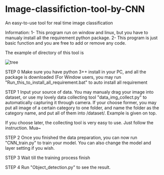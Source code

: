 # Image-classifiction-tool-by-CNN
An easy-to-use tool for real time image classification

Information: 1- This program run on window and linux, but you have to manualy install all the requirement python package.
             2- This program is just basic function and you are free to add or remove any code.

The example of directory of this tool is




![tree](https://user-images.githubusercontent.com/43640535/147842942-37afb7ab-7db6-435b-b54f-83a9ba75a43c.PNG)

STEP 0
Make sure you have python 3++ install in your PC, and all the package is downloaded (For Window users, you may run "Run_this_to_install_all_requirement.bat" to auto install all requirement

STEP 1
Input your source of data. You may manualy drag your image into dataset, or use my lovely data collecting tool "data_img_collect.py" to automatically capturing it through camera. If your choose former, you may put all image of a certain category to one folder, and name the folder as the category name, and put all of them into /dataset/. Example is given on top.

If you choose later, the collecting tool is very easy to use. Just follow the instruction. Mua~

STEP 2
Once you finished the data preparation, you can now run "CNN_train.py" to train your model. You can also change the model and layer setting if you wish.

STEP 3
Wait till the training process finish

STEP 4
Run "Object_detection.py" to see the result. 



